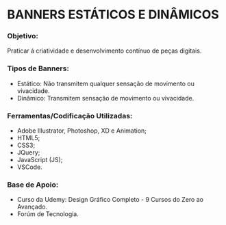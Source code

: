 # BANNERS ESTÁTICOS E DINÂMICOS

### Objetivo:
Praticar á criatividade e desenvolvimento contínuo de peças digitais.

### Tipos de Banners:
- Estático: Não transmitem qualquer sensação de movimento ou vivacidade. 
- Dinâmico: Transmitem sensação de movimento ou vivacidade.

### Ferramentas/Codificação Utilizadas:
- Adobe Illustrator, Photoshop, XD e Animation;
- HTML5;
- CSS3;
- JQuery;
- JavaScript (JS);
- VSCode.

### Base de Apoio:
- Curso da Udemy: Design Gráfico Completo - 9 Cursos do Zero ao Avançado.
- Forúm de Tecnologia. 
